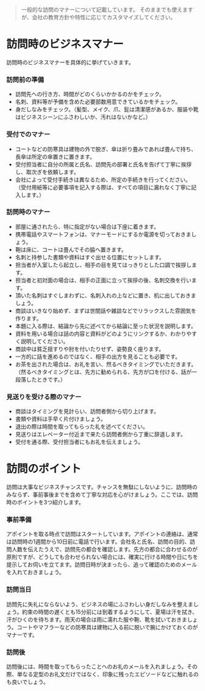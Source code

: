 > 一般的な訪問のマナーについて記載しています。
> そのままでも使えますが、会社の教育方針や特性に応じてカスタマイズしてください。

# 訪問時のビジネスマナー

訪問時のビジネスマナーを具体的に挙げていきます。

### 訪問前の準備

- 訪問先への行き方、時間がどのくらいかかるのかをチェック。
- 名刺、資料等が予備を含めた必要部数用意できているかをチェック。
- 身だしなみをチェック。（髪型、メイク、爪、髭は清潔感があるか、服装や靴はビジネスシーンにふさわしいか、汚れはないかなど。）

### 受付でのマナー

- コートなどの防寒具は建物の外で脱ぎ、傘は折り畳みであれば畳んで持ち、長傘は所定の傘置きに置きます。
- 受付担当者に自分の所属と氏名、訪問先の部署と氏名を告げて丁寧に挨拶し、取次ぎを依頼します。
- 会社によって受付手続きは異なるため、所定の手続きを行ってください。（受付用紙等に必要事項を記入する際は、すべての項目に漏れなく丁寧に記入します。）


### 訪問時のマナー
- 部屋に通されたら、特に指定がない場合は下座に着きます。
- 携帯電話やスマートフォンは、マナーモードにするか電源を切っておきましょう。
- 鞄は床に、コートは畳んでその脇へ置きます。
- 名刺と持参した書類や資料はすぐ出せる位置にセットします。
- 担当者が入室したら起立し、相手の目を見てはっきりとした口調で挨拶します。
- 担当者と初対面の場合は、相手の正面に立って挨拶の後、名刺交換を行います。
- 頂いた名刺はすぐしまわずに、名刺入れの上などに置き、机に出しておきましょう。
- 商談はいきなり始めず、まずは世間話や雑談などでリラックスした雰囲気を作ります。
- 本題に入る際は、結論から先に述べてから結論に至った状況を説明します。
- 資料を用いる場合は話の内容と資料がどのようにリンクするか、わかりやすく説明してください。
- 商談中は貧乏揺すりや肘を付いたりせず、姿勢良く座ります。
- 一方的に話を進めるのではなく、相手の出方を見ることも必要です。
- お茶を出された場合は、お礼を言い、然るべきタイミングでいただきます。（然るべきタイミングとは、先方に勧められる、先方が口を付ける、話が一段落したときです。）


### 見送りを受ける際のマナー

- 商談はタイミングを見計らい、訪問者側から切り上げます。
- 書類や資料は手早く片付けましょう。
- 退出の際は時間を取ってもらった礼を述べてください。
- 見送りはエレベーター付近まで来たら訪問者側から丁重に辞退します。
- 受付を通る際、受付担当者にもお礼を伝えましょう。



# 訪問のポイント

訪問は大事なビジネスチャンスです。チャンスを無駄にしないように、訪問時のみならず、事前事後までを含めて丁寧な対応を心がけましょう。ここでは、訪問時のポイントを3つ紹介します。

### 事前準備
アポイントを取る時点で訪問はスタートしています。アポイントの連絡は、通常は訪問時の1週間から10日前に電話で行います。会社名と氏名、訪問の目的、訪問人数を伝えたうえで、訪問先の都合を確認します。先方の都合に合わせるのが原則ですが、どうしても合わせられない場合には、確実に行ける時間や日にちを提示してお伺いを立てます。訪問日時が決まったら、追って確認のためのメールを入れておきましょう。

### 訪問当日
訪問先に失礼にならないよう、ビジネスの場にふさわしい身だしなみを整えましょう。約束の時間の遅くとも15分前には到着するようにして、夏場は汗を拭き、汗がひくのを待ちます。雨天の場合は雨に濡れた服や鞄、靴を拭いておきましょう。コートやマフラーなどの防寒具は建物に入る前に脱いで腕にかけておくのがマナーです。

### 訪問後
訪問後には、時間を取ってもらったことへのお礼のメールを入れましょう。その際、単なる定型のお礼文だけではなく、印象に残ったエピソードなどに触れるのも良いでしょう。
